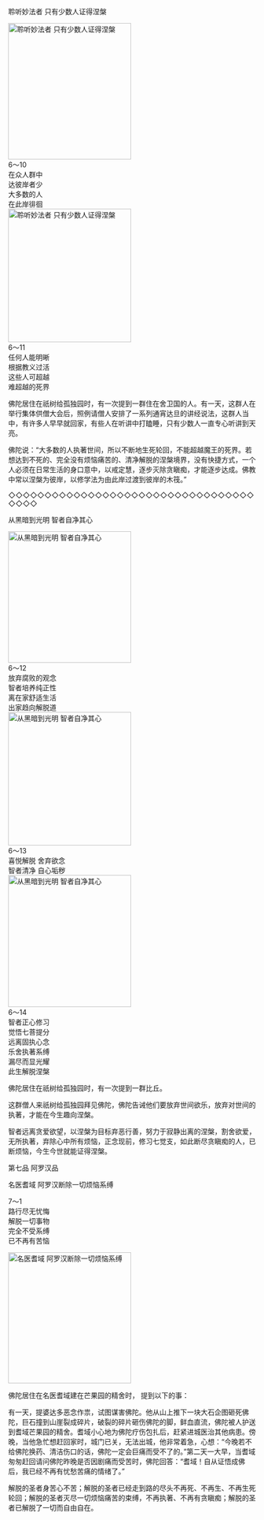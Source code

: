 聆听妙法者 只有少数人证得涅槃

<div class="e2">
<img src="images/fjj-31-1.jpg" width="250" height="277" alt="聆听妙法者 只有少数人证得涅槃"/>
<div>
6～10<br>
 在众人群中<br>
 达彼岸者少<br>
 大多数的人<br>
 在此岸徘徊
</div>
</div>

<div class="e2">
<img src="images/fjj-31-2.jpg" width="250" height="271" alt="聆听妙法者 只有少数人证得涅槃"/>
<div>
6～11<br>
 任何人能明晰<br>
 根据教义过活<br>
 这些人可超越<br>
 难超越的死界
</div>
</div>



佛陀居住在祇树给孤独园时，有一次提到一群住在舍卫国的人。有一天，这群人在举行集体供僧大会后，照例请僧人安排了一系列通宵达旦的讲经说法，这群人当中，有许多人早早就回家，有些人在听讲中打瞌睡，只有少数人一直专心听讲到天亮。

佛陀说：“大多数的人执著世间，所以不断地生死轮回，不能超越魔王的死界。若想达到不死的、完全没有烦恼痛苦的、清净解脱的涅槃境界，没有快捷方式，一个人必须在日常生活的身口意中，以戒定慧，逐步灭除贪瞋痴，才能逐步达成。佛教中常以涅槃为彼岸，以修学法为由此岸过渡到彼岸的木筏。”

◇◇◇◇◇◇◇◇◇◇◇◇◇◇◇◇◇◇◇◇◇◇◇◇◇◇◇◇◇◇◇◇◇◇◇◇◇◇

从黑暗到光明 智者自净其心

<div class="e2">
<img src="images/fjj-31-3.jpg" width="250" height="267" alt="从黑暗到光明 智者自净其心"/>
<div>
6～12<br>
 放弃腐败的观念<br>
 智者培养纯正性<br>
 离在家舒适生活<br>
 出家趋向解脱道
</div>
</div>

<div class="e2">
<img src="images/fjj-31-4.jpg" width="250" height="271" alt="从黑暗到光明 智者自净其心"/>
<div>
6～13<br>
 喜悦解脱 舍弃欲念<br>
 智者清净 自心垢秽<br>
 
</div>
</div>

<div class="e2">
<img src="images/fjj-31-5.jpg" width="250" height="268" alt="从黑暗到光明 智者自净其心"/>
<div>
6～14<br>
 智者正心修习<br>
 觉悟七菩提分<br>
 远离固执心念<br>
 乐舍执著系缚<br>
 漏尽而显光耀<br>
 此生解脱涅槃
</div>
</div>

佛陀居住在祇树给孤独园时，有一次提到一群比丘。

这群僧人来祇树给孤独园拜见佛陀，佛陀告诫他们要放弃世间欲乐，放弃对世间的执著，才能在今生趣向涅槃。

智者远离贪爱欲望，以涅槃为目标弃恶行善，努力于寂静出离的涅槃，割舍欲爱，无所执著，弃除心中所有烦恼，正念现前，修习七觉支，如此断尽贪瞋痴的人，已断烦恼，今生今世就能证得涅槃。

第七品 阿罗汉品

名医耆域 阿罗汉断除一切烦恼系缚

<div class="e2">
<div>
 <p class="p13-1">7～1<br>
 路行尽无忧悔<br>
 解脱一切事物<br>
 完全不受系缚<br>
 已不再有苦恼</p> 
</div>
<img src="images/fjj-31-6.jpg" width="250" height="266" alt="名医耆域 阿罗汉断除一切烦恼系缚"/>
</div>

佛陀居住在名医耆域建在芒果园的精舍时， 提到以下的事：

有一天，提婆达多恶念作祟，试图谋害佛陀。他从山上推下一块大石企图砸死佛陀，巨石撞到山崖裂成碎片，破裂的碎片砸伤佛陀的脚，鲜血直流，佛陀被人护送到耆域芒果园的精舍。耆域小心地为佛陀疗伤包扎后，赶紧进城医治其他病患。傍晚，当他急忙想赶回家时，城门已关，无法出城，他非常着急，心想：“今晚若不给佛陀换药、清洁伤口的话，佛陀一定会巨痛而受不了的。”第二天一大早，当耆域匆匆赶回请问佛陀昨晚是否因剧痛而受苦时，佛陀回答：“耆域！自从证悟成佛后，我已经不再有忧愁苦痛的情绪了。”

解脱的圣者身苦心不苦；解脱的圣者已经走到路的尽头不再死、不再生、不再生死轮回；解脱的圣者灭尽一切烦恼痛苦的束缚，不再执著、不再有贪瞋痴；解脱的圣者已解脱了一切而自由自在。
